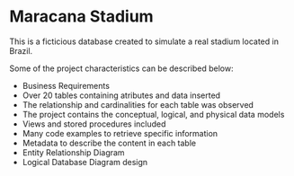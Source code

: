 # Maracana Stadium

This is a ficticious database created to simulate a real stadium located in Brazil.

Some of the project characteristics can be described below:

- Business Requirements 
- Over 20 tables containing atributes and data inserted
- The relationship and cardinalities for each table was observed
- The project contains the conceptual, logical, and physical data models
- Views and stored procedures included 
- Many code examples to retrieve specific information
- Metadata to describe the content in each table
- Entity Relationship Diagram
- Logical Database Diagram design

